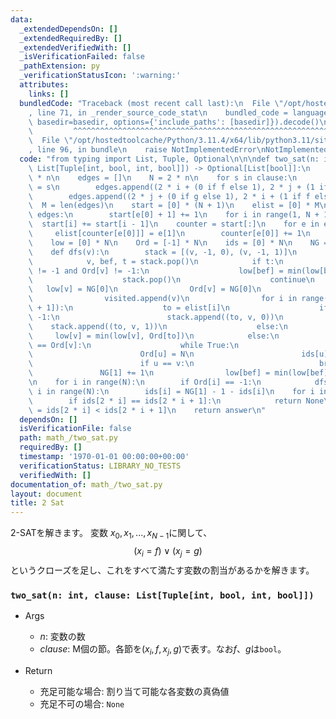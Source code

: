 ```yaml
---
data:
  _extendedDependsOn: []
  _extendedRequiredBy: []
  _extendedVerifiedWith: []
  _isVerificationFailed: false
  _pathExtension: py
  _verificationStatusIcon: ':warning:'
  attributes:
    links: []
  bundledCode: "Traceback (most recent call last):\n  File \"/opt/hostedtoolcache/Python/3.11.4/x64/lib/python3.11/site-packages/onlinejudge_verify/documentation/build.py\"\
    , line 71, in _render_source_code_stat\n    bundled_code = language.bundle(stat.path,\
    \ basedir=basedir, options={'include_paths': [basedir]}).decode()\n          \
    \         ^^^^^^^^^^^^^^^^^^^^^^^^^^^^^^^^^^^^^^^^^^^^^^^^^^^^^^^^^^^^^^^^^^^^^^^^^^^^^^^^^\n\
    \  File \"/opt/hostedtoolcache/Python/3.11.4/x64/lib/python3.11/site-packages/onlinejudge_verify/languages/python.py\"\
    , line 96, in bundle\n    raise NotImplementedError\nNotImplementedError\n"
  code: "from typing import List, Tuple, Optional\n\n\ndef two_sat(n: int, clause:\
    \ List[Tuple[int, bool, int, bool]]) -> Optional[List[bool]]:\n    answer = [0]\
    \ * n\n    edges = []\n    N = 2 * n\n    for s in clause:\n        i, f, j, g\
    \ = s\n        edges.append((2 * i + (0 if f else 1), 2 * j + (1 if g else 0)))\n\
    \        edges.append((2 * j + (0 if g else 1), 2 * i + (1 if f else 0)))\n  \
    \  M = len(edges)\n    start = [0] * (N + 1)\n    elist = [0] * M\n    for e in\
    \ edges:\n        start[e[0] + 1] += 1\n    for i in range(1, N + 1):\n      \
    \  start[i] += start[i - 1]\n    counter = start[:]\n    for e in edges:\n   \
    \     elist[counter[e[0]]] = e[1]\n        counter[e[0]] += 1\n    visited = []\n\
    \    low = [0] * N\n    Ord = [-1] * N\n    ids = [0] * N\n    NG = [0, 0]\n\n\
    \    def dfs(v):\n        stack = [(v, -1, 0), (v, -1, 1)]\n        while stack:\n\
    \            v, bef, t = stack.pop()\n            if t:\n                if bef\
    \ != -1 and Ord[v] != -1:\n                    low[bef] = min(low[bef], Ord[v])\n\
    \                    stack.pop()\n                    continue\n             \
    \   low[v] = NG[0]\n                Ord[v] = NG[0]\n                NG[0] += 1\n\
    \                visited.append(v)\n                for i in range(start[v], start[v\
    \ + 1]):\n                    to = elist[i]\n                    if Ord[to] ==\
    \ -1:\n                        stack.append((to, v, 0))\n                    \
    \    stack.append((to, v, 1))\n                    else:\n                   \
    \     low[v] = min(low[v], Ord[to])\n            else:\n                if low[v]\
    \ == Ord[v]:\n                    while True:\n                        u = visited.pop()\n\
    \                        Ord[u] = N\n                        ids[u] = NG[1]\n\
    \                        if u == v:\n                            break\n     \
    \               NG[1] += 1\n                low[bef] = min(low[bef], low[v])\n\
    \n    for i in range(N):\n        if Ord[i] == -1:\n            dfs(i)\n    for\
    \ i in range(N):\n        ids[i] = NG[1] - 1 - ids[i]\n    for i in range(n):\n\
    \        if ids[2 * i] == ids[2 * i + 1]:\n            return None\n        answer[i]\
    \ = ids[2 * i] < ids[2 * i + 1]\n    return answer\n"
  dependsOn: []
  isVerificationFile: false
  path: math_/two_sat.py
  requiredBy: []
  timestamp: '1970-01-01 00:00:00+00:00'
  verificationStatus: LIBRARY_NO_TESTS
  verifiedWith: []
documentation_of: math_/two_sat.py
layout: document
title: 2 Sat
---
```


2-SATを解きます。 変数 $x_0, x_1, ..., x_{N-1}$に関して、
$$(x_i = f)∨(x_j = g)$$
というクローズを足し、これをすべて満たす変数の割当があるかを解きます。

### `two_sat(n: int, clause: List[Tuple[int, bool, int, bool]])`

- Args
    - $n$: 変数の数
    - $clause$: M個の節。各節を$(x_i, f, x_j, g)$で表す。なお$f$、$g$は`bool`。

- Return
    - 充足可能な場合: 割り当て可能な各変数の真偽値
    - 充足不可の場合: `None`
